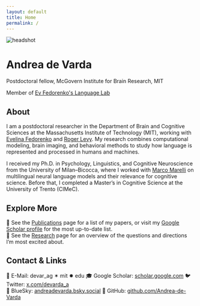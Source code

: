 ```yaml
---
layout: default
title: Home
permalink: /
---
```


<div class="hero">
  <img src="{{ '/assets/img/profile.jpg' | relative_url }}" alt="headshot" class="avatar">
  <div>
    <h1 class="name">Andrea de Varda</h1>
    <p class="tagline">Postdoctoral fellow, McGovern Institute for Brain Research, MIT</p>
    <p class="tagline">Member of <a href="https://evlab.mit.edu/" target="_blank" rel="noopener">Ev Fedorenko's Language Lab</a></p>
  </div>
</div>

<section>
  <h2>About</h2>
  <p>
    I am a postdoctoral researcher in the Department of Brain and Cognitive Sciences at the 
    Massachusetts Institute of Technology (MIT), working with <a href="https://evlab.mit.edu/" target="_blank" rel="noopener">Evelina Fedorenko</a>  and <a href="http://cpl.mit.edu/index.html" target="_blank" rel="noopener">Roger Levy</a>. 
    My research combines computational modeling, brain imaging, and behavioral methods to study 
    how language is represented and processed in humans and machines.
  </p>
  <p>
    I received my Ph.D. in Psychology, Linguistics, and Cognitive Neuroscience from the University of Milan–Bicocca, 
    where I worked with <a href="https://www.marcomarelli.net/" target="_blank" rel="noopener">Marco Marelli</a> on multilingual neural language models and their relevance for cognitive science. Before that, I completed a Master’s in Cognitive Science at the University of Trento (CIMeC).
  </p>
</section>

<section>
  <h2>Explore More</h2>
  <p>
    🔗 See the <a href="{{ '/publications/' | relative_url }}">Publications</a> page for a list of my papers, 
    or visit my <a href="https://scholar.google.com/citations?user=Iwm9mC0AAAAJ&hl=en" target="_blank" rel="noopener">Google Scholar profile</a> for the most up-to-date list.<br>
    🔗 See the <a href="{{ '/research/' | relative_url }}">Research</a> page for an overview of the questions and directions I’m most excited about.
  </p>
</section>

<section>
  <h2>Contact & Links</h2>
  <p>
    📧 E-Mail: <span class="mono">devar_ag ✶ mit ✹ edu</span>
    🎓 Google Scholar: <a href="https://scholar.google.com/citations?user=Iwm9mC0AAAAJ&hl=en" target="_blank" rel="noopener">scholar.google.com</a>
    🐦 Twitter: <a href="https://x.com/devarda_a" rel="me">x.com/devarda_a</a><br>
    🦋 BlueSky: <a href="https://bsky.app/profile/andreadevarda.bsky.social" rel="me">andreadevarda.bsky.social</a>
    👾 GitHub: <a href="https://github.com/Andrea-de-Varda" rel="me">github.com/Andrea-de-Varda</a><br>
  </p>
</section>
